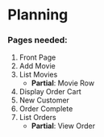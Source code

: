 Planning
========

### Pages needed:
1. Front Page
2. Add Movie
3. List Movies
   + __Partial__: Movie Row
4. Display Order Cart
5. New Customer
6. Order Complete
7. List Orders
   + __Partial__: View Order
